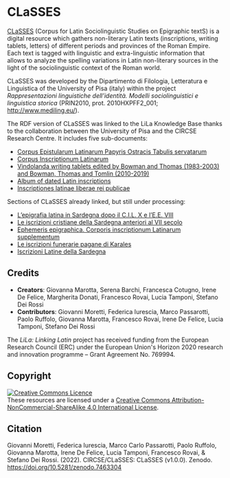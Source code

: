 # CLaSSES

[CLaSSES](https://classes-latin-linguistics.fileli.unipi.it) (Corpus for Latin Sociolinguistic Studies on Epigraphic textS) is a digital resource which gathers non-literary Latin texts (inscriptions, writing tablets, letters) of different periods and provinces of the Roman Empire. Each text is tagged with linguistic and extra-linguistic information that allows to analyze the spelling variations in Latin non-literary sources in the light of the sociolinguistic context of the Roman world.

CLaSSES was developed by the Dipartimento di Filologia, Letteratura e Linguistica of the University of Pisa (italy) within the project _Rappresentazioni linguistiche dell’identità. Modelli sociolinguistici e linguistica storica_ (PRIN2010, prot. 2010HXPFF2_001; http://www.mediling.eu/).

The RDF version of CLaSSES was linked to the LiLa Knowledge Base thanks to the collaboration between the University of Pisa and the CIRCSE Research Centre. It includes five sub-documents:
* [Corpus Epistularum Latinarum Papyris Ostracis Tabulis servatarum](http://lila-erc.eu/data/corpora/CLaSSES/id/corpus/CEL)
* [Corpus Inscriptionum Latinarum](http://lila-erc.eu/data/corpora/CLaSSES/id/corpus/CIL)
* [Vindolanda writing tablets edited by Bowman and Thomas (1983-2003) and Bowman, Thomas and Tomlin (2010-2019)](http://lila-erc.eu/data/corpora/CLaSSES/id/corpus/BTT)
* [Album of dated Latin inscriptions](http://lila-erc.eu/data/corpora/CLaSSES/id/corpus/GORDON) 
* [Inscriptiones latinae liberae rei publicae](http://lila-erc.eu/data/corpora/CLaSSES/id/corpus/ILLRP)

Sections of CLaSSES already linked, but still under processing:
* [L’epigrafia latina in Sardegna dopo il C.I.L. X e l’E.E. VIII](http://lila-erc.eu/data/corpora/CLaSSES/id/corpus/ANRW)
* [Le iscrizioni cristiane della Sardegna anteriori al VII secolo](http://lila-erc.eu/data/corpora/CLaSSES/id/corpus/ICS)
* [Ephemeris epigraphica. Corporis inscriptionum Latinarum supplementum](http://lila-erc.eu/data/corpora/CLaSSES/id/corpus/EE%20VIII)
* [Le iscrizioni funerarie pagane di Karales](http://lila-erc.eu/data/corpora/CLaSSES/id/corpus/IFPK)
* [Iscrizioni Latine della Sardegna](http://lila-erc.eu/data/corpora/CLaSSES/id/corpus/ILSard)


## Credits

- **Creators**: Giovanna Marotta, Serena Barchi, Francesca Cotugno, Irene De Felice, Margherita Donati, Francesco Rovai, Lucia Tamponi, Stefano Dei Rossi
- **Contributors**: Giovanni Moretti, Federica Iurescia, Marco Passarotti, Paolo Ruffolo, Giovanna Marotta, Francesco Rovai, Irene De Felice, Lucia Tamponi, Stefano Dei Rossi

The _LiLa: Linking Latin_ project has received funding from the European Research Council (ERC) under the European Union's Horizon 2020 research and innovation programme – Grant Agreement No. 769994.

## Copyright
<a rel="license" href="http://creativecommons.org/licenses/by-nc-sa/4.0/"><img alt="Creative Commons Licence" style="border-width:0" src="https://i.creativecommons.org/l/by-nc-sa/4.0/88x31.png" /></a><br />These resources are licensed under a <a rel="license" href="http://creativecommons.org/licenses/by-nc-sa/4.0/">Creative Commons Attribution-NonCommercial-ShareAlike 4.0 International License</a>.

## Citation
Giovanni Moretti, Federica Iurescia, Marco Carlo Passarotti, Paolo Ruffolo, Giovanna Marotta, Irene De Felice, Lucia Tamponi, Francesco Rovai, & Stefano Dei Rossi. (2022). CIRCSE/CLaSSES: CLaSSES (v1.0.0). Zenodo. https://doi.org/10.5281/zenodo.7463304
